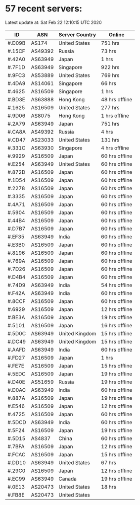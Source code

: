 # 57 recent servers:

Latest update at: Sat Feb 22 12:10:15 UTC 2020

| ID | ASN | Server Country | Online |
| -- | --- | -------------- | ------ |
| #.D09B | AS174 | United States | 751 hrs |
| #.15CF | AS49392 | Russia | 73 hrs |
| #.42A0 | AS63949 | Japan | 1 hrs |
| #.7F1D | AS63949 | Singapore | 922 hrs |
| #.9FC3 | AS53889 | United States | 769 hrs |
| #.4DA9 | AS14061 | Singapore | 66 hrs |
| #.4625 | AS16509 | Singapore | 1 hrs |
| #.BD3E | AS63888 | Hong Kong | 48 hrs offline |
| #.1625 | AS16509 | United States | 277 hrs |
| #.9D06 | AS8075 | Hong Kong | 1 hrs offline |
| #.2A79 | AS63949 | Japan | 751 hrs |
| #.CA8A | AS49392 | Russia | 4 hrs |
| #.CD47 | AS23033 | United States | 131 hrs |
| #.331C | AS63930 | Singapore | 4 hrs offline |
| #.9929 | AS16509 | Japan | 60 hrs offline |
| #.E254 | AS63949 | United States | 60 hrs offline |
| #.872D | AS16509 | Japan | 60 hrs offline |
| #.1D54 | AS16509 | Japan | 60 hrs offline |
| #.2278 | AS16509 | Japan | 60 hrs offline |
| #.3335 | AS16509 | Japan | 60 hrs offline |
| #.4A71 | AS16509 | Japan | 60 hrs offline |
| #.5904 | AS16509 | Japan | 60 hrs offline |
| #.44B4 | AS16509 | Japan | 60 hrs offline |
| #.D7B7 | AS16509 | Japan | 60 hrs offline |
| #.EF35 | AS63949 | India | 60 hrs offline |
| #.E3B0 | AS16509 | Japan | 60 hrs offline |
| #.8196 | AS16509 | Japan | 60 hrs offline |
| #.769A | AS16509 | Japan | 60 hrs offline |
| #.7D26 | AS16509 | Japan | 60 hrs offline |
| #.D4B4 | AS16509 | Japan | 60 hrs offline |
| #.74D9 | AS63949 | India | 54 hrs offline |
| #.F42A | AS63949 | India | 60 hrs offline |
| #.8CCF | AS16509 | Japan | 60 hrs offline |
| #.6929 | AS16509 | Japan | 12 hrs offline |
| #.BE3A | AS16509 | Japan | 19 hrs offline |
| #.5101 | AS16509 | Japan | 16 hrs offline |
| #.5D0C | AS63949 | United Kingdom | 15 hrs offline |
| #.DC49 | AS63949 | United Kingdom | 15 hrs offline |
| #.AAFD | AS63949 | India | 60 hrs offline |
| #.FD27 | AS16509 | Japan | 1 hrs |
| #.FE7E | AS16509 | Japan | 15 hrs offline |
| #.5EDC | AS16509 | Japan | 19 hrs offline |
| #.D40E | AS51659 | Russia | 19 hrs offline |
| #.D0AC | AS63949 | India | 60 hrs offline |
| #.887A | AS16509 | Japan | 19 hrs offline |
| #.E546 | AS16509 | Japan | 12 hrs offline |
| #.4725 | AS16509 | Japan | 60 hrs offline |
| #.5DCD | AS63949 | India | 60 hrs offline |
| #.5F24 | AS16509 | Japan | 19 hrs offline |
| #.5D15 | AS4837 | China | 60 hrs offline |
| #.7BFA | AS16509 | Japan | 12 hrs offline |
| #.FCAC | AS16509 | Japan | 15 hrs offline |
| #.DD10 | AS63949 | United States | 67 hrs |
| #.29C0 | AS16509 | Japan | 12 hrs offline |
| #.EC99 | AS63949 | Canada | 19 hrs offline |
| #.0E13 | AS20473 | United States | 18 hrs |
| #.FB8E | AS20473 | United States | |

